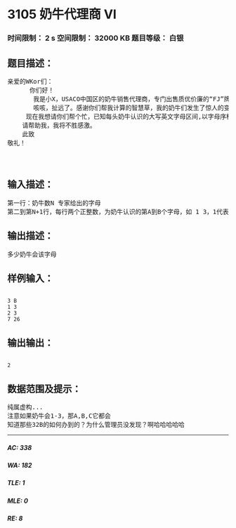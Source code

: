 # 3105 奶牛代理商 VI   
### 时间限制： 2 s     空间限制： 32000 KB     题目等级： 白银  
## 题目描述：  

<pre>
亲爱的WKor们：
      你们好！
       我是小X，USACO中国区的奶牛销售代理商，专门出售质优价廉的“FJ”牌奶牛，欢迎选购！
       咳咳，扯远了。感谢你们帮我计算的智慧草，我的奶牛们发生了惊人的变化——它们居然认识了大写英文字母！元首科学院的专家都来鉴定了！
     现在我想请你们帮个忙，已知每头奶牛认识的大写英文字母区间,以字母序标记头尾，长度为不超过26的正整数，共有N头，N为不超过10的正整数。专家给出一个大写英文字母，问有多少奶牛认识？
    请帮助我，我将不胜感激。
    此致
敬礼！
                                                                                                                                          你永远的 小X
                                                                                                         【没有日期表示这个故事不科学，纯属虚构】
</pre>
  
  
## 输入描述：  

<pre>
第一行：奶牛数N 专家给出的字母
第二到第N+1行，每行两个正整数，为奶牛认识的第A到B个字母，如 1 3，1代表“A”,3代表“C”
</pre>
  
  
## 输出描述：  

<pre>
多少奶牛会该字母
</pre>
  
  
## 样例输入：  

<pre><code>
3 B
1 3
2 3
7 26
</code></pre>
  
  
## 输出输出：  

<pre><code>
2
</code></pre>
  
  
## 数据范围及提示：  

<pre>
纯属虚构...
注意如果奶牛会1-3，那A,B,C它都会
知道那些32B的如何办到的？为什么管理员没发现？啊哈哈哈哈哈
</pre>
  
  
***  

##### AC: 338  
##### WA: 182  
##### TLE: 1  
##### MLE: 0  
##### RE: 8  
